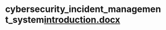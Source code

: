 # cybersecurity_incident_management_system[introduction.docx](https://github.com/user-attachments/files/21326183/introduction.docx)
